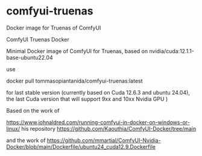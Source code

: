 # comfyui-truenas
Docker image for Truenas of ComfyUI


ComfyUI Truenas Docker

Minimal Docker image of ComfyUI for Truenas, based on nvidia/cuda:12.1.1-base-ubuntu22.04

use 

docker pull tommasopiantanida/comfyui-truenas:latest

for last stable version (currently based on Cuda 12.6.3 and ubuntu 24.04), the last Cuda version that will support 9xx and 10xx Nvidia GPU )


Based on the work of 

https://www.johnaldred.com/running-comfyui-in-docker-on-windows-or-linux/
his repository https://github.com/Kaouthia/ComfyUI-Docker/tree/main

and the work of 
https://github.com/mmartial/ComfyUI-Nvidia-Docker/blob/main/Dockerfile/ubuntu24_cuda12.9.Dockerfile

